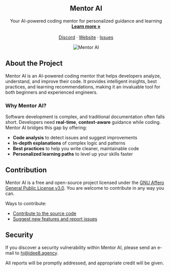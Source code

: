 <p align="center">

  <h2 align="center">
    Mentor AI
  </h2>
  <p align="center">
    Your AI-powered coding mentor for personalized guidance and learning
    <br />
    <a href="https://getmentor.vercel.app"><strong>Learn more »</strong></a>
    <br />
    <br />
    <a href="https://discord.com/">Discord</a>
    ·
    <a href="https://getmentor.vercel.app">Website</a>
    ·
    <a href="https://github.com/idee8/mentor.ai/issues">Issues</a>
  </p>
</p>
<p align="center">
    <img src="https://github.com/user-attachments/assets/3975a55b-e3ae-4724-8ea1-694e90f1b641" alt="Mentor AI"/>
  </p>

## About the Project

Mentor AI is an AI-powered coding mentor that helps developers analyze, understand, and improve their code. It provides intelligent insights, best practices, and learning recommendations, making it an invaluable tool for both beginners and experienced engineers.

### Why Mentor AI?

Software development is complex, and traditional documentation often falls short. Developers need **real-time**, **context-aware** guidance while coding. Mentor AI bridges this gap by offering:
- **Code analysis** to detect issues and suggest improvements
- **In-depth explanations** of complex logic and patterns
- **Best practices** to help you write cleaner, maintainable code
- **Personalized learning paths** to level up your skills faster

## Contribution

Mentor AI is a free and open-source project licensed under the [GNU Affero General Public License v3.0](./LICENSE.md). You are welcome to contribute in any way you can.

Ways to contribute:

- [Contribute to the source code](./CONTRIBUTING.md)
- [Suggest new features and report issues](https://github.com/idee8/mentor.ai/issues)

## Security

If you discover a security vulnerability within Mentor AI, please send an e-mail to hi@idee8.agency.

All reports will be promptly addressed, and appropriate credit will be given.
